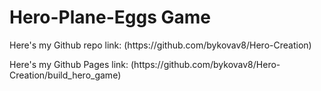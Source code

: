 <html lang="en">
<head>
    <meta charset="UTF-8">
    <meta http-equiv="X-UA-Compatible" content="IE=edge">
    <meta name="viewport" content="width=device-width, initial-scale=1.0">
</head>
<body>
    <h1>Hero-Plane-Eggs Game</h1>
    <p>Here's my Github repo link: (https://github.com/bykovav8/Hero-Creation)</p>
    <p>Here's my Github Pages link: (https://github.com/bykovav8/Hero-Creation/build_hero_game)</p>
</body>
</html>
